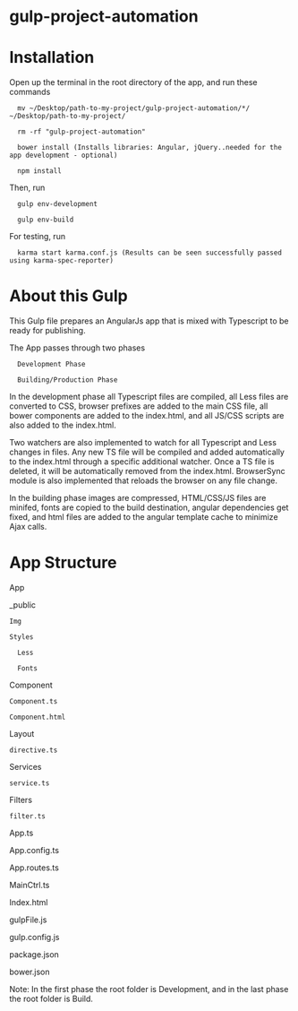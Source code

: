 # gulp-project-automation

# Installation

  Open up the terminal in the root directory of the app, and run these commands
  
      mv ~/Desktop/path-to-my-project/gulp-project-automation/*/  ~/Desktop/path-to-my-project/

      rm -rf "gulp-project-automation"
  
      bower install (Installs libraries: Angular, jQuery..needed for the app development - optional)
    
      npm install
    
  Then, run 

      gulp env-development

      gulp env-build
      
  For testing, run

      karma start karma.conf.js (Results can be seen successfully passed using karma-spec-reporter)
    
    
# About this Gulp

  This Gulp file prepares an AngularJs app that is mixed with Typescript to be ready for publishing. 
    
  The App passes through two phases
    
      Development Phase
        
      Building/Production Phase

  In the development phase all Typescript files are compiled, all Less files are converted to CSS, 
  browser prefixes are added to the main CSS file, all bower components are added to the index.html, 
  and all JS/CSS scripts are also added to the index.html. 

  Two watchers are also implemented to watch for all Typescript and Less changes in files. 
  Any new TS file will be compiled and added automatically to the index.html through a specific 
  additional watcher. Once a TS file is deleted, it will be automatically removed from the index.html. 
  BrowserSync module is also implemented that reloads the browser on any file change.
    
  In the building phase images are compressed, HTML/CSS/JS files are minifed, fonts are copied to the 
  build destination, angular dependencies get fixed, and html files are added to the angular template 
  cache to minimize Ajax calls.


# App Structure

 App
 
  _public
  
    Img
    
    Styles
    
      Less
      
      Fonts
      
  Component
  
    Component.ts
    
    Component.html
    
  Layout
  
    directive.ts
    
  Services
  
    service.ts
    
  Filters
  
    filter.ts
    
  App.ts
  
  App.config.ts
  
  App.routes.ts
  
  MainCtrl.ts
  
  Index.html
  
  gulpFile.js
  
  gulp.config.js
  
  package.json
  
  bower.json
  
  
  
Note: In the first phase the root folder is Development, and in the last phase the root folder is Build.